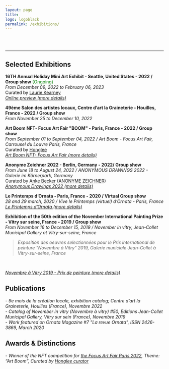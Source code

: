 ```yaml
---
layout: page
title:
logo: logoblack
permalink: /exhibitions/
---
```


<br> <br>

******

## Selected Exhibitions 


**16TH Annual Holiday Mini Art Exhibit - Seattle, United States - 2022 / Group show** <span style="color: green;"> (Ongoing)</span>
<br>
*From December 09, 2022 to February 06, 2023* <br>
<span style="color: black;"> 
Curated by [Laurie Kearney](https://ghostgalleryshop.com/)  </span> <br>
[*Online preview (more details)*](https://ghostgalleryshop.com/16th-annual-mini-art-exhibit-a-m)
<br>

**49ème Salon des artistes locaux, Centre d’art la Graineterie - Houilles, France - 2022 / Group show** 
<br>
*From November 25 to December 10, 2022* <br>


**Art Boom NFT- Focus Art Fair "BOOM" - Paris, France - 2022 / Group show** 
<br>
*From September 01 to September 04, 2022 / Art Boom - Focus Art Fair, Carrousel du Louvre Paris, France* <br>
<span style="color: black;"> 
Curated by [Honglee](https://fr.curatorhonglee.com/)  </span> <br>
[*Art Boom NFT- Focus Art Fair (more details)*](https://www.focusartfair.net/nft)
<br>

**Anonyme Zeichner 2022 - Berlin, Germany - 2022/ Group show** 
<br>
*From June 18 to August 24, 2022 / ANONYMOUS DRAWINGS 2022 - Galerie im Körnerpark, Germany* <br>
Curated by [Anke Becker](https://www.anke-becker.de) ([ANONYME ZEICHNER](https://www.anonyme-zeichner.de/))<br>
[*Anonymous Drawings 2022 (more details)*](https://galerie-im-koernerpark.de/en/exhibitions/anonyme-zeichner-2022)
<br>

**Le Printemps d’Ornata - Paris, France - 2020 / Virtual Group show** 
<br>
*28 and 29 march, 2020 / Vive le Printemps (virtuel) d’Ornata - Paris, France* <br>
[*Le Printemps d’Ornata (more details)*](https://www.facebook.com/EurydemaOrnata/)
<br>

**Exhibition of the 50th edition of the November International Painting Prize - Vitry sur seine, France - 2019 / Group show** <br>
*From November 16 to December 15, 2019  / November in vitry, Jean-Collet Municipal Gallery at Vitry-sur-seine, France*
 > *Exposition des oeuvres selectionnées pour le Prix international de peinture "Novembre à Vitry" 2019, Galerie municiale Jean-Collet à Vitry-sur-seine, France*
<br>

[*Novembre à Vitry 2019 - Prix de peinture (more details)*](https://galerie.vitry94.fr/3476-19217/expositions/details/fiche/une-annee-en-peinture-acte-5-novembre-a-vitry-2019-prix-de-peinture.htm)


## Publications

*- 9e mois de la création locale, exhibition catalog; Centre d’art la Graineterie, Houilles (France), Novembre 2022* <br>
*- Catalog of November in vitry (Novembre à vitry) #50, Editions Jean-Collet Municipal Gallery, Vitry sur sein (France), Novembre 2019* <br>
*- Work featured on Ornata Magazine #7 "La revue Ornata", ISSN 2426-3869, March 2020* <br>

## Awards & Distinctions

*- Winner of the NFT competition for [the Focus Art Fair Paris 2022](https://www.focusartfair.net/nft), Theme: “Art Boom”, Curated by [Honglee curator](https://fr.curatorhonglee.com/)* <br>










